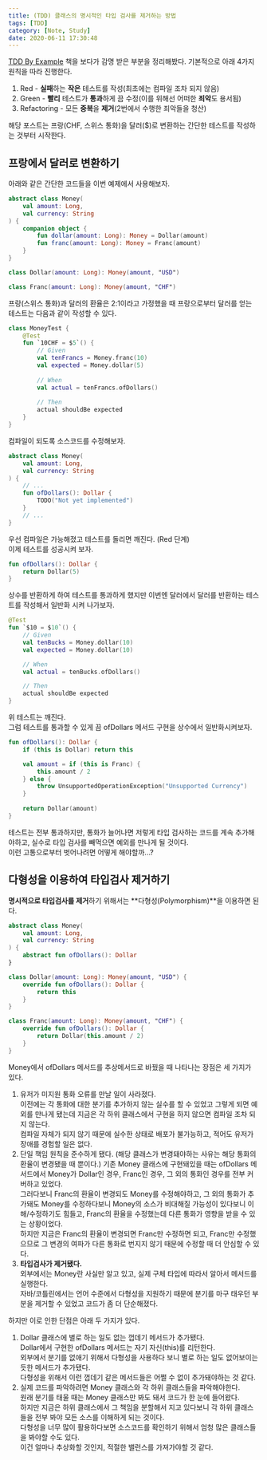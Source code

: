 ```yaml
---
title: (TDD) 클래스의 명시적인 타입 검사를 제거하는 방법
tags: [TDD]
category: [Note, Study]
date: 2020-06-11 17:30:48
---
```

[TDD By Example](https://book.naver.com/bookdb/book_detail.nhn?bid=7443642) 책을 보다가 감명 받은 부분을 정리해봤다.
기본적으로 아래 4가지 원칙을 따라 진행한다.
1. Red - **실패**하는 **작은** 테스트를 작성(최초에는 컴파일 조차 되지 않음)
2. Green - **빨리** 테스트가 **통과**하게 끔 수정(이를 위해선 어떠한 **죄악**도 용서됨)
3. Refactoring - 모든 **중복**을 **제거**(2번에서 수행한 죄악들을 청산)
  
해당 포스트는 프랑(CHF, 스위스 통화)을 달러($)로 변환하는 간단한 테스트를 작성하는 것부터 시작한다.

## 프랑에서 달러로 변환하기
아래와 같은 간단한 코드들을 이번 예제에서 사용해보자.  
```kotlin
abstract class Money(
    val amount: Long,
    val currency: String
) {
    companion object {
        fun dollar(amount: Long): Money = Dollar(amount)
        fun franc(amount: Long): Money = Franc(amount)
    }
}
```

```kotlin
class Dollar(amount: Long): Money(amount, "USD")
```

```kotlin
class Franc(amount: Long): Money(amount, "CHF")
```

프랑(스위스 통화)과 달러의 환율은 2:1이라고 가정했을 때 프랑으로부터 달러를 얻는 테스트는 다음과 같이 작성할 수 있다.  
```kotlin
class MoneyTest {
    @Test
    fun `10CHF = $5`() {
        // Given
        val tenFrancs = Money.franc(10)
        val expected = Money.dollar(5)
    
        // When
        val actual = tenFrancs.ofDollars()
    
        // Then
        actual shouldBe expected
    }
}
```
컴파일이 되도록 소스코드를 수정해보자.  

```kotlin
abstract class Money(
    val amount: Long,
    val currency: String
) {
    // ...
    fun ofDollars(): Dollar {
        TODO("Not yet implemented")
    }
    // ...
}
```

우선 컴파일은 가능해졌고 테스트를 돌리면 깨진다. (Red 단계)  
이제 테스트를 성공시켜 보자.  
```kotlin
fun ofDollars(): Dollar {
    return Dollar(5)
}
```

상수를 반환하게 하여 테스트를 통과하게 했지만 이번엔 달러에서 달러를 반환하는 테스트를 작성해서 일반화 시켜 나가보자.
```kotlin
@Test
fun `$10 = $10`() {
    // Given
    val tenBucks = Money.dollar(10)
    val expected = Money.dollar(10)

    // When
    val actual = tenBucks.ofDollars()

    // Then
    actual shouldBe expected
}
```
위 테스트는 깨진다.  
그럼 테스트를 통과할 수 있게 끔 ofDollars 메서드 구현을 상수에서 일반화시켜보자.  

```kotlin
fun ofDollars(): Dollar {
    if (this is Dollar) return this

    val amount = if (this is Franc) {
        this.amount / 2
    } else {
        throw UnsupportedOperationException("Unsupported Currency")
    }
    
    return Dollar(amount)
}
```
테스트는 전부 통과하지만, 통화가 늘어나면 저렇게 타입 검사하는 코드를 계속 추가해야하고, 실수로 타입 검사를 빼먹으면 예외를 만나게 될 것이다.  
이런 고통으로부터 벗어나려면 어떻게 해야할까...?

## 다형성을 이용하여 타입검사 제거하기  
**명시적으로 타입검사를 제거**하기 위해서는 **다형성(Polymorphism)**을 이용하면 된다.  

```kotlin
abstract class Money(
    val amount: Long,
    val currency: String
) {
    abstract fun ofDollars(): Dollar
}
```

```kotlin
class Dollar(amount: Long): Money(amount, "USD") {
    override fun ofDollars(): Dollar {
        return this
    }
}
```

```kotlin
class Franc(amount: Long): Money(amount, "CHF") {
    override fun ofDollars(): Dollar {
        return Dollar(this.amount / 2)
    }
}
```

Money에서 ofDollars 메서드를 추상메서드로 바꿨을 때 나타나는 장점은 세 가지가 있다.
1. 유저가 미지원 통화 오류를 만날 일이 사라졌다.  
이전에는 각 통화에 대한 분기를 추가하지 않는 실수를 할 수 있었고 그렇게 되면 예외를 만나게 됐는데 지금은 각 하위 클래스에서 구현을 하지 않으면 컴파일 조차 되지 않는다.  
컴파일 자체가 되지 않기 때문에 실수한 상태로 배포가 불가능하고, 적어도 유저가 장애를 경험할 일은 없다.  
2. 단일 책임 원칙을 준수하게 됐다. (해당 클래스가 변경돼야하는 사유는 해당 통화의 환율이 변경됐을 때 뿐이다.) 
기존 Money 클래스에 구현돼있을 때는 ofDollars 메서드에서 Money가 Dollar인 경우, Franc인 경우, 그 외의 통화인 경우를 전부 커버하고 있었다.  
그러다보니 Franc의 환율이 변경되도 Money를 수정해야하고, 그 외의 통화가 추가돼도 Money를 수정하다보니 Money의 소스가 비대해질 가능성이 있다보니 이해/수정하기도 힘들고, Franc의 환율을 수정했는데 다른 통화가 영향을 받을 수 있는 상황이었다.  
하지만 지금은 Franc의 환율이 변경되면 Franc만 수정하면 되고, Franc만 수정했으므로 그 변경의 여파가 다른 통화로 번지지 않기 때문에 수정할 때 더 안심할 수 있다.
3. **타입검사가 제거됐다.**    
외부에서는 Money란 사실만 알고 있고, 실제 구체 타입에 따라서 알아서 메서드를 실행한다.  
자바/코틀린에서는 언어 수준에서 다형성을 지원하기 때문에 분기를 마구 태우던 부분을 제거할 수 있었고 코드가 좀 더 단순해졌다.  

하지만 이로 인한 단점은 아래 두 가지가 있다.  
1. Dollar 클래스에 별로 하는 일도 없는 껍데기 메서드가 추가됐다.  
Dollar에서 구현한 ofDollars 메서드는 자기 자신(this)를 리턴한다.  
외부에서 분기를 없애기 위해서 다형성을 사용하다 보니 별로 하는 일도 없어보이는 듯한 메서드가 추가됐다.  
다형성을 위해서 이런 껍데기 같은 메서드들은 어쩔 수 없이 추가돼야하는 것 같다.
2. 실제 코드를 파악하려면 Money 클래스와 각 하위 클래스들을 파악해야한다.  
원래 분기를 태울 때는 Money 클래스만 봐도 돼서 코드가 한 눈에 들어왔다.  
하지만 지금은 하위 클래스에서 그 책임을 분할해서 지고 있다보니 각 하위 클래스들을 전부 봐야 모든 소스를 이해하게 되는 것이다.  
다형성을 너무 많이 활용하다보면 소스코드를 확인하기 위해서 엄청 많은 클래스들을 봐야할 수도 있다.  
이건 얼마나 추상화할 것인지, 적절한 밸런스를 가져가야할 것 같다.
